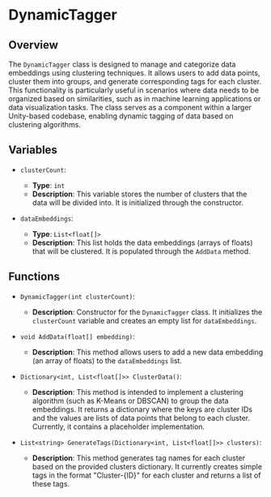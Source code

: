# DynamicTagger

## Overview
The `DynamicTagger` class is designed to manage and categorize data embeddings using clustering techniques. It allows users to add data points, cluster them into groups, and generate corresponding tags for each cluster. This functionality is particularly useful in scenarios where data needs to be organized based on similarities, such as in machine learning applications or data visualization tasks. The class serves as a component within a larger Unity-based codebase, enabling dynamic tagging of data based on clustering algorithms.

## Variables

- `clusterCount`: 
  - **Type**: `int`
  - **Description**: This variable stores the number of clusters that the data will be divided into. It is initialized through the constructor.

- `dataEmbeddings`: 
  - **Type**: `List<float[]>`
  - **Description**: This list holds the data embeddings (arrays of floats) that will be clustered. It is populated through the `AddData` method.

## Functions

- `DynamicTagger(int clusterCount)`: 
  - **Description**: Constructor for the `DynamicTagger` class. It initializes the `clusterCount` variable and creates an empty list for `dataEmbeddings`.

- `void AddData(float[] embedding)`: 
  - **Description**: This method allows users to add a new data embedding (an array of floats) to the `dataEmbeddings` list.

- `Dictionary<int, List<float[]>> ClusterData()`: 
  - **Description**: This method is intended to implement a clustering algorithm (such as K-Means or DBSCAN) to group the data embeddings. It returns a dictionary where the keys are cluster IDs and the values are lists of data points that belong to each cluster. Currently, it contains a placeholder implementation.

- `List<string> GenerateTags(Dictionary<int, List<float[]>> clusters)`: 
  - **Description**: This method generates tag names for each cluster based on the provided clusters dictionary. It currently creates simple tags in the format "Cluster-{ID}" for each cluster and returns a list of these tags.